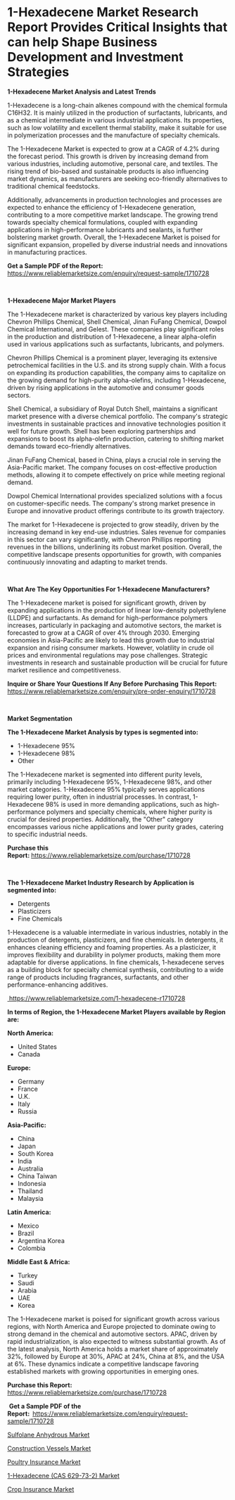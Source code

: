 <p><h1>1-Hexadecene Market Research Report Provides Critical Insights that can help Shape Business Development and Investment Strategies</h1></p><p><strong>1-Hexadecene Market Analysis and Latest Trends</strong></p>
<p><p>1-Hexadecene is a long-chain alkenes compound with the chemical formula C16H32. It is mainly utilized in the production of surfactants, lubricants, and as a chemical intermediate in various industrial applications. Its properties, such as low volatility and excellent thermal stability, make it suitable for use in polymerization processes and the manufacture of specialty chemicals.</p><p>The 1-Hexadecene Market is expected to grow at a CAGR of 4.2% during the forecast period. This growth is driven by increasing demand from various industries, including automotive, personal care, and textiles. The rising trend of bio-based and sustainable products is also influencing market dynamics, as manufacturers are seeking eco-friendly alternatives to traditional chemical feedstocks.</p><p>Additionally, advancements in production technologies and processes are expected to enhance the efficiency of 1-Hexadecene generation, contributing to a more competitive market landscape. The growing trend towards specialty chemical formulations, coupled with expanding applications in high-performance lubricants and sealants, is further bolstering market growth. Overall, the 1-Hexadecene Market is poised for significant expansion, propelled by diverse industrial needs and innovations in manufacturing practices.</p></p>
<p><strong>Get a Sample PDF of the Report:&nbsp;</strong> <a href="https://www.reliablemarketsize.com/enquiry/request-sample/1710728?utm_campaign=1105&utm_medium=2&utm_source=Github&utm_content=ia&utm_term=22102024&utm_id=1-hexadecene">https://www.reliablemarketsize.com/enquiry/request-sample/1710728</a></p>
<p>&nbsp;</p>
<p><strong>1-Hexadecene Major Market Players</strong></p>
<p><p>The 1-Hexadecene market is characterized by various key players including Chevron Phillips Chemical, Shell Chemical, Jinan FuFang Chemical, Dowpol Chemical International, and Gelest. These companies play significant roles in the production and distribution of 1-Hexadecene, a linear alpha-olefin used in various applications such as surfactants, lubricants, and polymers.</p><p>Chevron Phillips Chemical is a prominent player, leveraging its extensive petrochemical facilities in the U.S. and its strong supply chain. With a focus on expanding its production capabilities, the company aims to capitalize on the growing demand for high-purity alpha-olefins, including 1-Hexadecene, driven by rising applications in the automotive and consumer goods sectors.</p><p>Shell Chemical, a subsidiary of Royal Dutch Shell, maintains a significant market presence with a diverse chemical portfolio. The company's strategic investments in sustainable practices and innovative technologies position it well for future growth. Shell has been exploring partnerships and expansions to boost its alpha-olefin production, catering to shifting market demands toward eco-friendly alternatives.</p><p>Jinan FuFang Chemical, based in China, plays a crucial role in serving the Asia-Pacific market. The company focuses on cost-effective production methods, allowing it to compete effectively on price while meeting regional demand.</p><p>Dowpol Chemical International provides specialized solutions with a focus on customer-specific needs. The company's strong market presence in Europe and innovative product offerings contribute to its growth trajectory.</p><p>The market for 1-Hexadecene is projected to grow steadily, driven by the increasing demand in key end-use industries. Sales revenue for companies in this sector can vary significantly, with Chevron Phillips reporting revenues in the billions, underlining its robust market position. Overall, the competitive landscape presents opportunities for growth, with companies continuously innovating and adapting to market trends.</p></p>
<p>&nbsp;</p>
<p><strong>What Are The Key Opportunities For 1-Hexadecene Manufacturers?</strong></p>
<p><p>The 1-Hexadecene market is poised for significant growth, driven by expanding applications in the production of linear low-density polyethylene (LLDPE) and surfactants. As demand for high-performance polymers increases, particularly in packaging and automotive sectors, the market is forecasted to grow at a CAGR of over 4% through 2030. Emerging economies in Asia-Pacific are likely to lead this growth due to industrial expansion and rising consumer markets. However, volatility in crude oil prices and environmental regulations may pose challenges. Strategic investments in research and sustainable production will be crucial for future market resilience and competitiveness.</p></p>
<p><strong>Inquire or Share Your Questions If Any Before Purchasing This Report:</strong> <a href="https://www.reliablemarketsize.com/enquiry/pre-order-enquiry/1710728?utm_campaign=1105&utm_medium=2&utm_source=Github&utm_content=ia&utm_term=22102024&utm_id=1-hexadecene">https://www.reliablemarketsize.com/enquiry/pre-order-enquiry/1710728</a></p>
<p>&nbsp;</p>
<p><strong>Market Segmentation</strong></p>
<p><strong>The 1-Hexadecene Market Analysis by types is segmented into:</strong></p>
<p><ul><li>1-Hexadecene 95%</li><li>1-Hexadecene 98%</li><li>Other</li></ul></p>
<p><p>The 1-Hexadecene market is segmented into different purity levels, primarily including 1-Hexadecene 95%, 1-Hexadecene 98%, and other market categories. 1-Hexadecene 95% typically serves applications requiring lower purity, often in industrial processes. In contrast, 1-Hexadecene 98% is used in more demanding applications, such as high-performance polymers and specialty chemicals, where higher purity is crucial for desired properties. Additionally, the "Other" category encompasses various niche applications and lower purity grades, catering to specific industrial needs.</p></p>
<p><strong>Purchase this Report:&nbsp;</strong><a href="https://www.reliablemarketsize.com/purchase/1710728?utm_campaign=1105&utm_medium=2&utm_source=Github&utm_content=ia&utm_term=22102024&utm_id=1-hexadecene">https://www.reliablemarketsize.com/purchase/1710728</a></p>
<p>&nbsp;</p>
<p><strong>The 1-Hexadecene Market Industry Research by Application is segmented into:</strong></p>
<p><ul><li>Detergents</li><li>Plasticizers</li><li>Fine Chemicals</li></ul></p>
<p><p>1-Hexadecene is a valuable intermediate in various industries, notably in the production of detergents, plasticizers, and fine chemicals. In detergents, it enhances cleaning efficiency and foaming properties. As a plasticizer, it improves flexibility and durability in polymer products, making them more adaptable for diverse applications. In fine chemicals, 1-hexadecene serves as a building block for specialty chemical synthesis, contributing to a wide range of products including fragrances, surfactants, and other performance-enhancing additives.</p></p>
<p><a href="https://www.reliablemarketsize.com/1-hexadecene-r1710728?utm_campaign=1105&utm_medium=2&utm_source=Github&utm_content=ia&utm_term=22102024&utm_id=1-hexadecene">&nbsp;https://www.reliablemarketsize.com/1-hexadecene-r1710728</a></p>
<p><strong>In terms of Region, the 1-Hexadecene Market Players available by Region are:</strong></p>
<p>
    <p> <strong> North America: </strong>
        <ul>
            <li>United States</li>
            <li>Canada</li>
        </ul>
        </p> 
    <p> <strong> Europe: </strong>
        <ul>
            <li>Germany</li>
            <li>France</li>
            <li>U.K.</li>
            <li>Italy</li>
            <li>Russia</li>
        </ul>
        </p> 
    <p> <strong> Asia-Pacific: </strong>
        <ul>
            <li>China</li>
            <li>Japan</li>
            <li>South Korea</li>
            <li>India</li>
            <li>Australia</li>
            <li>China Taiwan</li>
            <li>Indonesia</li>
            <li>Thailand</li>
            <li>Malaysia</li>
        </ul>
        </p> 
    <p> <strong> Latin America: </strong>
        <ul>
            <li>Mexico</li>
            <li>Brazil</li>
            <li>Argentina Korea</li>
            <li>Colombia</li>
        </ul>
        </p> 
    <p> <strong> Middle East & Africa: </strong>
        <ul>
            <li>Turkey</li>
            <li>Saudi</li>
            <li>Arabia</li>
            <li>UAE</li>
            <li>Korea</li>
        </ul>
    </p>
    </p>
<p><p>The 1-Hexadecene market is poised for significant growth across various regions, with North America and Europe projected to dominate owing to strong demand in the chemical and automotive sectors. APAC, driven by rapid industrialization, is also expected to witness substantial growth. As of the latest analysis, North America holds a market share of approximately 32%, followed by Europe at 30%, APAC at 24%, China at 8%, and the USA at 6%. These dynamics indicate a competitive landscape favoring established markets with growing opportunities in emerging ones.</p></p>
<p><strong>Purchase this Report: </strong><a href="https://www.reliablemarketsize.com/purchase/1710728?utm_campaign=1105&utm_medium=2&utm_source=Github&utm_content=ia&utm_term=22102024&utm_id=1-hexadecene">https://www.reliablemarketsize.com/purchase/1710728</a></p>
<p>&nbsp;<strong>Get a Sample PDF of the Report:&nbsp;&nbsp;</strong><a href="https://www.reliablemarketsize.com/enquiry/request-sample/1710728?utm_campaign=1105&utm_medium=2&utm_source=Github&utm_content=ia&utm_term=22102024&utm_id=1-hexadecene">https://www.reliablemarketsize.com/enquiry/request-sample/1710728</a></p>
<p><strong></strong></p>
<p><p><a href="https://github.com/caetlinivcar/Market-Research-Report-List-1/blob/main/sulfolane-anhydrous-market.md?utm_campaign=1105&utm_medium=2&utm_source=Github&utm_content=ia&utm_term=22102024&utm_id=1-hexadecene">Sulfolane Anhydrous Market</a></p><p><a href="https://issuu.com/reportprime-2/docs/construction-vessels-market-size-20_d80ee0c183fd14?utm_campaign=1105&utm_medium=2&utm_source=Github&utm_content=ia&utm_term=22102024&utm_id=1-hexadecene">Construction Vessels Market</a></p><p><a href="https://www.linkedin.com/pulse/future-ready-strategic-insights-global-poultry-insurance-viske?utm_campaign=1105&utm_medium=2&utm_source=Github&utm_content=ia&utm_term=22102024&utm_id=1-hexadecene">Poultry Insurance Market</a></p><p><a href="https://github.com/judesaxav/Market-Research-Report-List-1/blob/main/1-hexadecene-cas-629-73-2-market.md?utm_campaign=1105&utm_medium=2&utm_source=Github&utm_content=ia&utm_term=22102024&utm_id=1-hexadecene">1-Hexadecene (CAS 629-73-2) Market</a></p><p><a href="https://www.linkedin.com/pulse/exploring-crop-insurance-market-dynamics-global-trends-zsjaf?utm_campaign=1105&utm_medium=2&utm_source=Github&utm_content=ia&utm_term=22102024&utm_id=1-hexadecene">Crop Insurance Market</a></p></p>